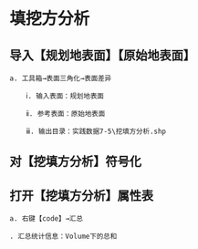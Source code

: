 # 填挖方分析

## 导入【规划地表面】【原始地表面】

    a. 工具箱→表面三角化→表面差异

        ⅰ. 输入表面：规划地表面

        ⅱ. 参考表面：原始地表面

        ⅲ. 输出目录：实践数据7-5\挖填方分析.shp

## 对【挖填方分析】符号化

## 打开【挖填方分析】属性表

    a. 右键【code】→汇总

    . 汇总统计信息：Volume下的总和
